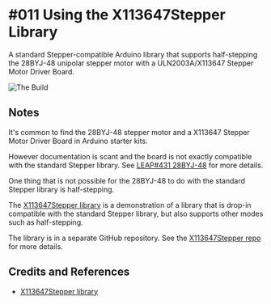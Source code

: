 # #011 Using the X113647Stepper Library

A standard Stepper-compatible Arduino library that supports half-stepping the 28BYJ-48 unipolar stepper motor with a ULN2003A/X113647 Stepper Motor Driver Board.

![The Build](./assets/X113647StepperLibrary_build.jpg?raw=true)

## Notes

It's common to find the 28BYJ-48 stepper motor and a X113647 Stepper Motor Driver Board in Arduino starter kits.

However documentation is scant and the board is not exactly compatible with the standard Stepper library.
See [LEAP#431 28BYJ-48](../) for more details.

One thing that is not possible for the 28BYJ-48 to do with the standard Stepper library is half-stepping.

The [X113647Stepper library](https://github.com/tardate/X113647Stepper) is a demonstration of a
library that is drop-in compatible with the standard Stepper library, but also supports other modes such as half-stepping.

The library is in a separate GitHub repository.
See the [X113647Stepper repo](https://github.com/tardate/X113647Stepper) for more details.

## Credits and References
* [X113647Stepper library](https://github.com/tardate/X113647Stepper)
